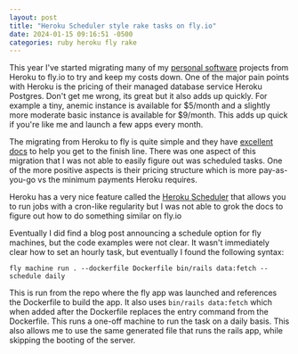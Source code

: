 ```yaml
---
layout: post
title: "Heroku Scheduler style rake tasks on fly.io"
date: 2024-01-15 09:16:51 -0500
categories: ruby heroku fly rake
---
```


This year I've started migrating many of my [personal software](https://github.com/amassaad?tab=repositories) projects from Heroku to fly.io to try and keep my costs down. One of the major pain points with Heroku is the pricing of their managed database service Heroku Postgres. Don't get me wrong, its great but it also adds up quickly. For example a tiny, anemic instance is available for $5/month and a slightly more moderate basic instance is available for $9/month. This adds up quick if you're like me and launch a few apps every month.

The migrating from Heroku to fly is quite simple and they have [excellent docs](https://fly.io/docs/rails/getting-started/migrate-from-heroku/) to help you get to the finish line. There was one aspect of this migration that I was not able to easily figure out was scheduled tasks. One of the more positive aspects is their pricing structure which is more pay-as-you-go vs the minimum payments Heroku requires.

Heroku has a very nice feature called the [Heroku Scheduler](https://elements.heroku.com/addons/scheduler) that allows you to run jobs with a cron-like regularity but I was not able to grok the docs to figure out how to do something similar on fly.io

Eventually I did find a blog post announcing a schedule option for fly machines, but the code examples were not clear. It wasn't immediately clear how to set an hourly task, but eventually I found the following syntax:

`fly machine run . --dockerfile Dockerfile bin/rails data:fetch --schedule daily`

This is run from the repo where the fly app was launched and references the Dockerfile to build the app. It also uses `bin/rails data:fetch` which when added after the Dockerfile replaces the entry command from the Dockerfile. This runs a one-off machine to run the task on a daily basis. This also allows me to use the same generated file that runs the rails app, while skipping the booting of the server.

